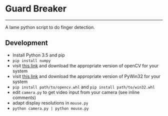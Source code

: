 # Guard Breaker
---------------

A lame python script to do finger detection.

## Development

* Install Python 3.5 and pip
* `pip install numpy`
* visit [this link](http://www.lfd.uci.edu/~gohlke/pythonlibs/#opencv) and download the appropriate version of openCV for your system
* visit [this link](http://www.lfd.uci.edu/~gohlke/pythonlibs/#pywin32) and download the appropriate version of PyWin32 for your system
* `pip install path/to/opencv.whl` and `pip install path/to/win32.whl`
* edit `camera.py` to get video input from your camera (see inline comments)
* adapt display resolutions in `mouse.py`
* `python camera.py | python mouse.py`
